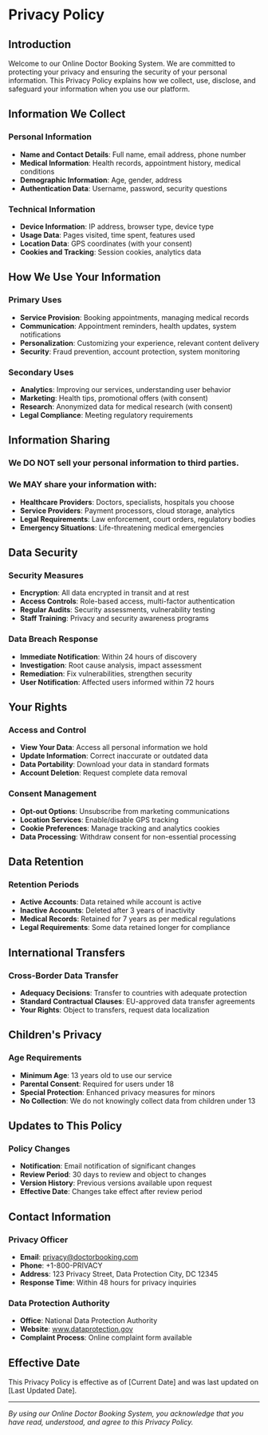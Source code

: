 # Privacy Policy

## Introduction

Welcome to our Online Doctor Booking System. We are committed to protecting your privacy and ensuring the security of your personal information. This Privacy Policy explains how we collect, use, disclose, and safeguard your information when you use our platform.

## Information We Collect

### Personal Information

-   **Name and Contact Details**: Full name, email address, phone number
-   **Medical Information**: Health records, appointment history, medical conditions
-   **Demographic Information**: Age, gender, address
-   **Authentication Data**: Username, password, security questions

### Technical Information

-   **Device Information**: IP address, browser type, device type
-   **Usage Data**: Pages visited, time spent, features used
-   **Location Data**: GPS coordinates (with your consent)
-   **Cookies and Tracking**: Session cookies, analytics data

## How We Use Your Information

### Primary Uses

-   **Service Provision**: Booking appointments, managing medical records
-   **Communication**: Appointment reminders, health updates, system notifications
-   **Personalization**: Customizing your experience, relevant content delivery
-   **Security**: Fraud prevention, account protection, system monitoring

### Secondary Uses

-   **Analytics**: Improving our services, understanding user behavior
-   **Marketing**: Health tips, promotional offers (with consent)
-   **Research**: Anonymized data for medical research (with consent)
-   **Legal Compliance**: Meeting regulatory requirements

## Information Sharing

### We DO NOT sell your personal information to third parties.

### We MAY share your information with:

-   **Healthcare Providers**: Doctors, specialists, hospitals you choose
-   **Service Providers**: Payment processors, cloud storage, analytics
-   **Legal Requirements**: Law enforcement, court orders, regulatory bodies
-   **Emergency Situations**: Life-threatening medical emergencies

## Data Security

### Security Measures

-   **Encryption**: All data encrypted in transit and at rest
-   **Access Controls**: Role-based access, multi-factor authentication
-   **Regular Audits**: Security assessments, vulnerability testing
-   **Staff Training**: Privacy and security awareness programs

### Data Breach Response

-   **Immediate Notification**: Within 24 hours of discovery
-   **Investigation**: Root cause analysis, impact assessment
-   **Remediation**: Fix vulnerabilities, strengthen security
-   **User Notification**: Affected users informed within 72 hours

## Your Rights

### Access and Control

-   **View Your Data**: Access all personal information we hold
-   **Update Information**: Correct inaccurate or outdated data
-   **Data Portability**: Download your data in standard formats
-   **Account Deletion**: Request complete data removal

### Consent Management

-   **Opt-out Options**: Unsubscribe from marketing communications
-   **Location Services**: Enable/disable GPS tracking
-   **Cookie Preferences**: Manage tracking and analytics cookies
-   **Data Processing**: Withdraw consent for non-essential processing

## Data Retention

### Retention Periods

-   **Active Accounts**: Data retained while account is active
-   **Inactive Accounts**: Deleted after 3 years of inactivity
-   **Medical Records**: Retained for 7 years as per medical regulations
-   **Legal Requirements**: Some data retained longer for compliance

## International Transfers

### Cross-Border Data Transfer

-   **Adequacy Decisions**: Transfer to countries with adequate protection
-   **Standard Contractual Clauses**: EU-approved data transfer agreements
-   **Your Rights**: Object to transfers, request data localization

## Children's Privacy

### Age Requirements

-   **Minimum Age**: 13 years old to use our service
-   **Parental Consent**: Required for users under 18
-   **Special Protection**: Enhanced privacy measures for minors
-   **No Collection**: We do not knowingly collect data from children under 13

## Updates to This Policy

### Policy Changes

-   **Notification**: Email notification of significant changes
-   **Review Period**: 30 days to review and object to changes
-   **Version History**: Previous versions available upon request
-   **Effective Date**: Changes take effect after review period

## Contact Information

### Privacy Officer

-   **Email**: privacy@doctorbooking.com
-   **Phone**: +1-800-PRIVACY
-   **Address**: 123 Privacy Street, Data Protection City, DC 12345
-   **Response Time**: Within 48 hours for privacy inquiries

### Data Protection Authority

-   **Office**: National Data Protection Authority
-   **Website**: www.dataprotection.gov
-   **Complaint Process**: Online complaint form available

## Effective Date

This Privacy Policy is effective as of [Current Date] and was last updated on [Last Updated Date].

---

_By using our Online Doctor Booking System, you acknowledge that you have read, understood, and agree to this Privacy Policy._
